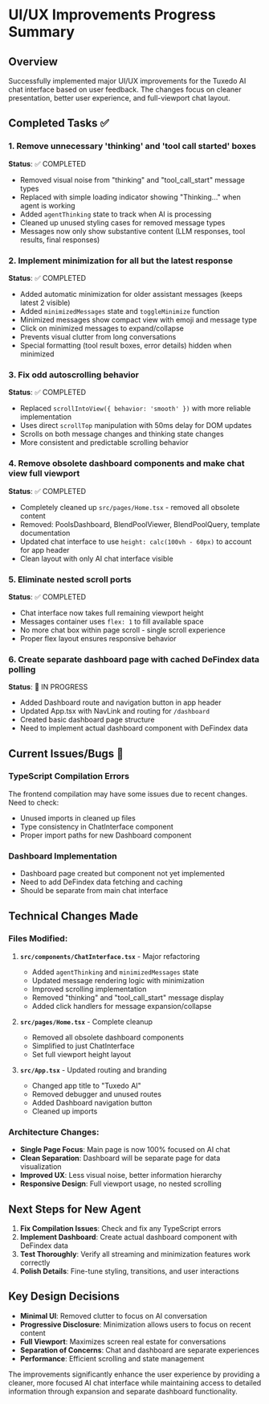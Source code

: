 # UI/UX Improvements Progress Summary

## Overview
Successfully implemented major UI/UX improvements for the Tuxedo AI chat interface based on user feedback. The changes focus on cleaner presentation, better user experience, and full-viewport chat layout.

## Completed Tasks ✅

### 1. Remove unnecessary 'thinking' and 'tool call started' boxes
**Status**: ✅ COMPLETED
- Removed visual noise from "thinking" and "tool_call_start" message types
- Replaced with simple loading indicator showing "Thinking..." when agent is working
- Added `agentThinking` state to track when AI is processing
- Cleaned up unused styling cases for removed message types
- Messages now only show substantive content (LLM responses, tool results, final responses)

### 2. Implement minimization for all but the latest response
**Status**: ✅ COMPLETED
- Added automatic minimization for older assistant messages (keeps latest 2 visible)
- Added `minimizedMessages` state and `toggleMinimize` function
- Minimized messages show compact view with emoji and message type
- Click on minimized messages to expand/collapse
- Prevents visual clutter from long conversations
- Special formatting (tool result boxes, error details) hidden when minimized

### 3. Fix odd autoscrolling behavior
**Status**: ✅ COMPLETED
- Replaced `scrollIntoView({ behavior: 'smooth' })` with more reliable implementation
- Uses direct `scrollTop` manipulation with 50ms delay for DOM updates
- Scrolls on both message changes and thinking state changes
- More consistent and predictable scrolling behavior

### 4. Remove obsolete dashboard components and make chat view full viewport
**Status**: ✅ COMPLETED
- Completely cleaned up `src/pages/Home.tsx` - removed all obsolete content
- Removed: PoolsDashboard, BlendPoolViewer, BlendPoolQuery, template documentation
- Updated chat interface to use `height: calc(100vh - 60px)` to account for app header
- Clean layout with only AI chat interface visible

### 5. Eliminate nested scroll ports
**Status**: ✅ COMPLETED
- Chat interface now takes full remaining viewport height
- Messages container uses `flex: 1` to fill available space
- No more chat box within page scroll - single scroll experience
- Proper flex layout ensures responsive behavior

### 6. Create separate dashboard page with cached DeFindex data polling
**Status**: 🔄 IN PROGRESS
- Added Dashboard route and navigation button in app header
- Updated App.tsx with NavLink and routing for `/dashboard`
- Created basic dashboard page structure
- Need to implement actual dashboard component with DeFindex data

## Current Issues/Bugs 🐛

### TypeScript Compilation Errors
The frontend compilation may have some issues due to recent changes. Need to check:
- Unused imports in cleaned up files
- Type consistency in ChatInterface component
- Proper import paths for new Dashboard component

### Dashboard Implementation
- Dashboard page created but component not yet implemented
- Need to add DeFindex data fetching and caching
- Should be separate from main chat interface

## Technical Changes Made

### Files Modified:
1. **`src/components/ChatInterface.tsx`** - Major refactoring
   - Added `agentThinking` and `minimizedMessages` state
   - Updated message rendering logic with minimization
   - Improved scrolling implementation
   - Removed "thinking" and "tool_call_start" message display
   - Added click handlers for message expansion/collapse

2. **`src/pages/Home.tsx`** - Complete cleanup
   - Removed all obsolete dashboard components
   - Simplified to just ChatInterface
   - Set full viewport height layout

3. **`src/App.tsx`** - Updated routing and branding
   - Changed app title to "Tuxedo AI"
   - Removed debugger and unused routes
   - Added Dashboard navigation button
   - Cleaned up imports

### Architecture Changes:
- **Single Page Focus**: Main page is now 100% focused on AI chat
- **Clean Separation**: Dashboard will be separate page for data visualization
- **Improved UX**: Less visual noise, better information hierarchy
- **Responsive Design**: Full viewport usage, no nested scrolling

## Next Steps for New Agent

1. **Fix Compilation Issues**: Check and fix any TypeScript errors
2. **Implement Dashboard**: Create actual dashboard component with DeFindex data
3. **Test Thoroughly**: Verify all streaming and minimization features work correctly
4. **Polish Details**: Fine-tune styling, transitions, and user interactions

## Key Design Decisions

- **Minimal UI**: Removed clutter to focus on AI conversation
- **Progressive Disclosure**: Minimization allows users to focus on recent content
- **Full Viewport**: Maximizes screen real estate for conversations
- **Separation of Concerns**: Chat and dashboard are separate experiences
- **Performance**: Efficient scrolling and state management

The improvements significantly enhance the user experience by providing a cleaner, more focused AI chat interface while maintaining access to detailed information through expansion and separate dashboard functionality.